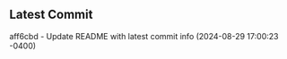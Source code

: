 
## Latest Commit
aff6cbd - Update README with latest commit info (2024-08-29 17:00:23 -0400) <Yunxi-Zhou>
